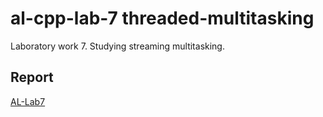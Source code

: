 # al-cpp-lab-7 threaded-multitasking
Laboratory work 7. Studying streaming multitasking.

## Report
[AL-Lab7](https://drive.google.com/file/d/1cpsB7aKHgmyVx7hBniTVfduENyCz6Wvh/view?usp=sharing)
